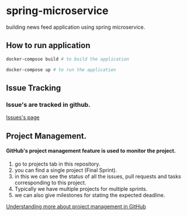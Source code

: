 # spring-microservice
building news feed application using spring microservice.

## How to run application
```bash
docker-compose build # to build the application

docker-compose up # to run the application
```

## Issue Tracking
### Issue's are tracked in github.

[Issues's page](https://github.com/msitdevops/spring-microservice/issues "Issues's Page")


## Project Management.
#### GitHub's project management feature is used to monitor the project.
1. go to projects tab in this repository.
2. you can find a single project (Final Sprint).
3. in this we can see the status of all the issues, pull requests and tasks corresponding to this project.
4. Typically we have multiple projects for multiple sprints.
5. we can also give milestones for stating the expected deadline.

[Understanding more about project management in GitHub](https://www.youtube.com/watch?v=nI5VdsVl0FM "Professional Guides: Managing Projects")

